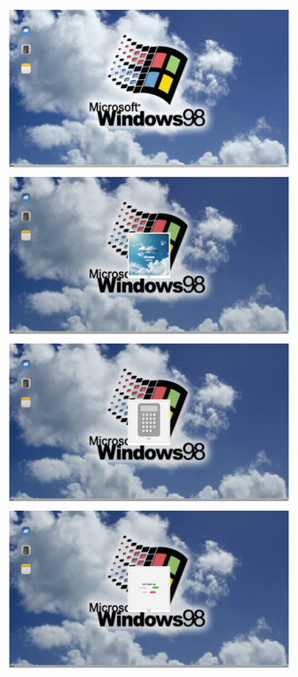 ![Alt text](./static/desktop-screenshot.png "Desktop Screenshot")


![Alt text](./static/weather-app-screenshot.png "Weather App Screenshot")


![Alt text](./static/calculator-app-screenshot.png "Calculator App Screenshot")


![Alt text](./static/task-tracker-app-screenshot.png "Task Tracker App Screenshot")